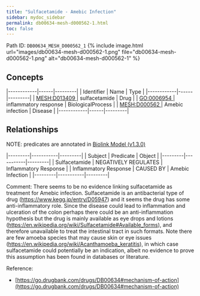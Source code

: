 ```yaml
---
title: "Sulfacetamide - Amebic Infection"
sidebar: mydoc_sidebar
permalink: db00634-mesh-d000562-1.html
toc: false 
---
```



Path ID: `DB00634_MESH_D000562_1`
{% include image.html url="images/db00634-mesh-d000562-1.png" file="db00634-mesh-d000562-1.png" alt="db00634-mesh-d000562-1" %}

## Concepts

|------------|------|---------|
| Identifier | Name | Type    |
|------------|------|---------|
| <a href="https://identifiers.org/MESH:D013409">MESH:D013409 </a> | sulfacetamide | Drug |
| <a href="https://identifiers.org/GO:0006954">GO:0006954 </a> | inflammatory response | BiologicalProcess |
| <a href="https://identifiers.org/MESH:D000562">MESH:D000562 </a> | Amebic infection | Disease |
|------------|------|---------|

## Relationships


NOTE: predicates are annotated in <a href="https://github.com/biolink/biolink-model/releases/tag/v1.3.0">Biolink Model (v1.3.0)</a>

|---------|-----------|---------|
| Subject | Predicate | Object  |
|---------|-----------|---------|
| Sulfacetamide | NEGATIVELY REGULATES | Inflammatory Response |
| Inflammatory Response | CAUSED BY | Amebic Infection |
|---------|-----------|---------|

Comment: There seems to be no evidence linking sulfacetamide as treatment for Amebic infection. Sulfacetamide is an antibacterial type of drug (https://www.kegg.jp/entry/D05947) and it seems the drug has some anti-inflammatory role. Since the disease could lead to inflammation and ulceration of the colon perhaps there could be an anti-inflammation hypothesis but the drug is mainly available as eye drops and lotions (https://en.wikipedia.org/wiki/Sulfacetamide#Available_forms), and therefore unavailable to treat the intestinal tract in such formats. Note there are few amoeba species that may cause skin or eye issues (https://en.wikipedia.org/wiki/Acanthamoeba_keratitis), in which case sulfacetamide could potentially be an indication, albeit no evidence to prove this assumption has been found in databases or literature.

Reference: 
  - [https://go.drugbank.com/drugs/DB00634#mechanism-of-action](https://go.drugbank.com/drugs/DB00634#mechanism-of-action)
